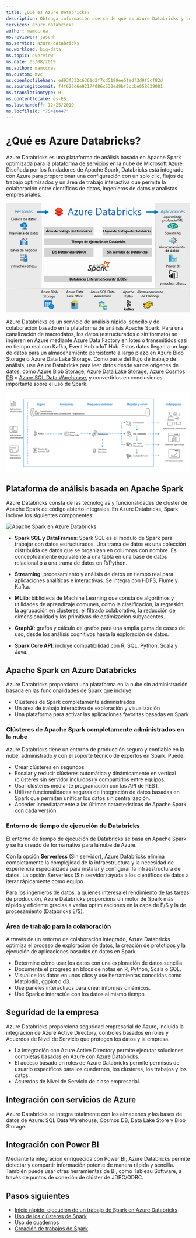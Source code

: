 ```yaml
---
title: ¿Qué es Azure Databricks?
description: Obtenga información acerca de qué es Azure Databricks y cómo lleva Spark en Databricks a Azure. Azure Databricks es una plataforma de análisis basada en Apache Spark optimizada para la plataforma de servicios en la nube de Microsoft Azure.
services: azure-databricks
author: mamccrea
ms.reviewer: jasonh
ms.service: azure-databricks
ms.workload: big-data
ms.topic: overview
ms.date: 05/08/2019
ms.author: mamccrea
ms.custom: mvc
ms.openlocfilehash: ed93f332c6361d2f7cd5189ee5fedf3d9f5cf82d
ms.sourcegitcommit: f4f626d6e92174086c530ed9bf3ccbe058639081
ms.translationtype: HT
ms.contentlocale: es-ES
ms.lasthandoff: 12/25/2019
ms.locfileid: "75410447"
---
```

# <a name="what-is-azure-databricks"></a>¿Qué es Azure Databricks?

Azure Databricks es una plataforma de análisis basada en Apache Spark optimizada para la plataforma de servicios en la nube de Microsoft Azure. Diseñada por los fundadores de Apache Spark, Databricks está integrado con Azure para proporcionar una configuración con un solo clic, flujos de trabajo optimizados y un área de trabajo interactiva que permite la colaboración entre científicos de datos, ingenieros de datos y analistas empresariales.

![¿Qué es Azure Databricks?](./media/what-is-azure-databricks/azure-databricks-overview.png "¿Qué es Azure Databricks?")

Azure Databricks es un servicio de análisis rápido, sencillo y de colaboración basado en la plataforma de análisis Apache Spark. Para una canalización de macrodatos, los datos (estructurados o sin formato) se ingieren en Azure mediante Azure Data Factory en lotes o transmitidos casi en tiempo real con Kafka, Event Hub o IoT Hub. Estos datos llegan a un lago de datos para un almacenamiento persistente a largo plazo en Azure Blob Storage o Azure Data Lake Storage. Como parte del flujo de trabajo de análisis, use Azure Databricks para leer datos desde varios orígenes de datos, como [Azure Blob Storage](../storage/blobs/storage-blobs-introduction.md), [Azure Data Lake Storage](../data-lake-store/index.md), [Azure Cosmos DB](../cosmos-db/index.yml) o [Azure SQL Data Warehouse](../sql-data-warehouse/index.yml), y convertirlos en conclusiones importante sobre el uso de Spark.

![Canalización de Databricks](./media/what-is-azure-databricks/databricks-pipeline.png)

## <a name="apache-spark-based-analytics-platform"></a>Plataforma de análisis basada en Apache Spark

Azure Databricks consta de las tecnologías y funcionalidades de clúster de Apache Spark de código abierto integrales. En Azure Databricks, Spark incluye los siguientes componentes:

![Apache Spark en Azure Databricks](./media/what-is-azure-databricks/apache-spark-ecosystem-databricks.png "Apache Spark en Azure Databricks")

* **Spark SQL y DataFrames**: Spark SQL es el módulo de Spark para trabajar con datos estructurados. Una trama de datos es una colección distribuida de datos que se organizan en columnas con nombre. Es conceptualmente equivalente a una tabla en una base de datos relacional o a una trama de datos en R/Python.

* **Streaming**: procesamiento y análisis de datos en tiempo real para aplicaciones analíticas e interactivas. Se integra con HDFS, Flume y Kafka.

* **MLlib**: biblioteca de Machine Learning que consta de algoritmos y utilidades de aprendizaje comunes, como la clasificación, la regresión, la agrupación en clústeres, el filtrado colaborativo, la reducción de dimensionalidad y las primitivas de optimización subyacentes.

* **GraphX**: grafos y cálculo de grafos para una amplia gama de casos de uso, desde los análisis cognitivos hasta la exploración de datos.

* **Spark Core API**: incluye compatibilidad con R, SQL, Python, Scala y Java.

## <a name="apache-spark-in-azure-databricks"></a>Apache Spark en Azure Databricks

Azure Databricks proporciona una plataforma en la nube sin administración basada en las funcionalidades de Spark que incluye:

- Clústeres de Spark completamente administrados
- Un área de trabajo interactiva de exploración y visualización
- Una plataforma para activar las aplicaciones favoritas basadas en Spark

### <a name="fully-managed-apache-spark-clusters-in-the-cloud"></a>Clústeres de Apache Spark completamente administrados en la nube

Azure Databricks tiene un entorno de producción seguro y confiable en la nube, administrado y con el soporte técnico de expertos en Spark. Puede:

* Crear clústeres en segundos.
* Escalar y reducir clústeres automática y dinámicamente en vertical (clústeres sin servidor incluidos) y compartirlos entre equipos. 
* Usar clústeres mediante programación con las API de REST. 
* Utilizar funcionalidades seguras de integración de datos basadas en Spark que permiten unificar los datos sin centralización. 
* Acceder inmediatamente a las últimas características de Apache Spark con cada versión.

### <a name="databricks-runtime"></a>Entorno de tiempo de ejecución de Databricks
El entorno de tiempo de ejecución de Databricks se basa en Apache Spark y se ha creado de forma nativa para la nube de Azure. 

Con la opción **Serverless** (Sin servidor), Azure Databricks elimina completamente la complejidad de la infraestructura y la necesidad de experiencia especializada para instalar y configurar la infraestructura de datos. La opción Serverless (Sin servidor) ayuda a los científicos de datos a iterar rápidamente como equipo.

Para los ingenieros de datos, a quienes interesa el rendimiento de las tareas de producción, Azure Databricks proporciona un motor de Spark más rápido y eficiente gracias a varias optimizaciones en la capa de E/S y la de procesamiento (Databricks E/S).

### <a name="workspace-for-collaboration"></a>Área de trabajo para la colaboración

A través de un entorno de colaboración integrado, Azure Databricks optimiza el proceso de exploración de datos, la creación de prototipos y la ejecución de aplicaciones basadas en datos en Spark.

* Determine cómo usar los datos con una exploración de datos sencilla.
* Documente el progreso en blocs de notas en R, Python, Scala o SQL.
* Visualice los datos en unos clics y use herramientas conocidas como Matplotlib, ggplot o d3.
* Use paneles interactivos para crear informes dinámicos.
* Use Spark e interactúe con los datos al mismo tiempo.

## <a name="enterprise-security"></a>Seguridad de la empresa

Azure Databricks proporciona seguridad empresarial de Azure, incluida la integración de Azure Active Directory, controles basados en roles y Acuerdos de Nivel de Servicio que protegen los datos y la empresa.

* La integración con Azure Active Directory permite ejecutar soluciones completas basadas en Azure con Azure Databricks.
* El acceso basado en roles de Azure Databricks permite permisos de usuario específicos para los cuadernos, los clústeres, los trabajos y los datos.
* Acuerdos de Nivel de Servicio de clase empresarial. 

## <a name="integration-with-azure-services"></a>Integración con servicios de Azure

Azure Databricks se integra totalmente con los almacenes y las bases de datos de Azure: SQL Data Warehouse, Cosmos DB, Data Lake Store y Blob Storage. 

## <a name="integration-with-power-bi"></a>Integración con Power BI
Mediante la integración enriquecida con Power BI, Azure Databricks permite detectar y compartir información potente de manera rápida y sencilla. También puede usar otras herramientas de BI, como Tableau Software, a través de puntos de conexión de clúster de JDBC/ODBC.

## <a name="next-steps"></a>Pasos siguientes

* [Inicio rápido: ejecución de un trabajo de Spark en Azure Databricks](quickstart-create-databricks-workspace-portal.md)
* [Uso de los clústeres de Spark](/azure/databricks/clusters/index)
* [Uso de cuadernos](/azure/databricks/notebooks/index)
* [Creación de trabajos de Spark](/azure/databricks/jobs)

 









